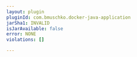 ```yaml
---
layout: plugin
pluginId: com.bmuschko.docker-java-application
jarSha1: INVALID
isJarAvailable: false
error: NONE
violations: []

---
```


